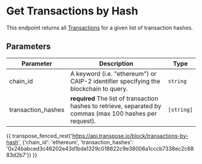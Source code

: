# Get Transactions by Hash
This endpoint returns all [Transactions](..models/transaction_model.md) for a given list of transaction hashes.

## Parameters
| Parameter | Description | Type |
| -------- | ---------- | --- |
| chain_id | A keyword (i.e. "ethereum") or CAIP-2 identifier specifying the blockchain to query. | `string` |
| transaction_hashes | **required** The list of transaction hashes to retrieve, separated by commas (max 100 hashes per request). | `[string]` | 

{{ transpose_fenced_rest('https://api.transpose.io/block/transactions-by-hash', {'chain_id': 'ethereum', 'transaction_hashes': '0x24babced3c46202e43d1bda1329c018622c9e38008a1cccb7338ec2c6883d2b7'}) }}

